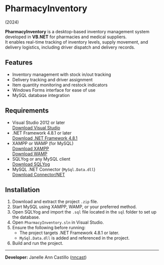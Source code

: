 # PharmacyInventory  
(2024)

**PharmacyInventory** is a desktop-based inventory management system developed in **VB.NET** for pharmacies and medical suppliers.  
It enables real-time tracking of inventory levels, supply movement, and delivery logistics, including driver dispatch and delivery records.

## Features
- Inventory management with stock in/out tracking
- Delivery tracking and driver assignment
- Item quantity monitoring and restock indicators
- Windows Forms interface for ease of use
- MySQL database integration

## Requirements
- Visual Studio 2012 or later  
  [Download Visual Studio](https://visualstudio.microsoft.com/downloads/)
- .NET Framework 4.8.1 or later  
  [Download .NET Framework 4.8.1](https://dotnet.microsoft.com/en-us/download/dotnet-framework/net481)
- XAMPP or WAMP (for MySQL)  
  [Download XAMPP](https://www.apachefriends.org/index.html)  
  [Download WAMP](https://www.wampserver.com/en/)
- SQLYog or any MySQL client  
  [Download SQLYog](https://github.com/webyog/sqlyog-community/wiki/Downloads)
- MySQL .NET Connector (`MySql.Data.dll`)  
  [Download Connector/NET](https://dev.mysql.com/downloads/connector/net/)

## Installation
1. Download and extract the project `.zip` file.
2. Start MySQL using XAMPP, WAMP, or your preferred method.
3. Open SQLYog and import the `.sql` file located in the `sql` folder to set up the database.
4. Open `PharmacyInventory.sln` in Visual Studio.
5. Ensure the following before running:  
   - The project targets .NET Framework 4.8.1 or later.  
   - `MySql.Data.dll` is added and referenced in the project.
6. Build and run the project.

---

**Developer:** Janelle Ann Castillo ([nncast](https://github.com/nncast))
